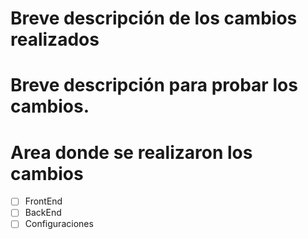 # Breve descripción de los cambios realizados

# Breve descripción para probar los cambios.

# Area donde se realizaron los cambios

- [ ] FrontEnd
- [ ] BackEnd
- [ ] Configuraciones

